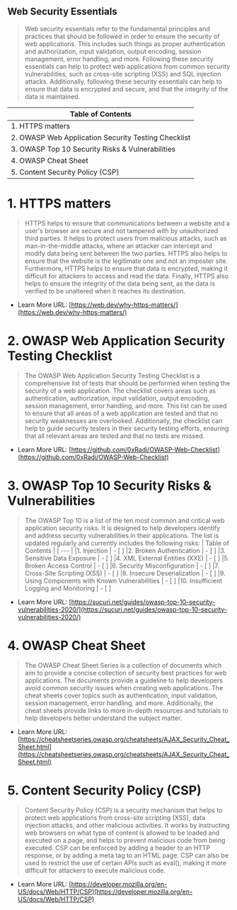 ## Web Security Essentials

> Web security essentials refer to the fundamental principles and practices that should be followed in order to ensure the security of web applications. This includes such things as proper authentication and authorization, input validation, output encoding, session management, error handling, and more. Following these security essentials can help to protect web applications from common security vulnerabilities, such as cross-site scripting (XSS) and SQL injection attacks. Additionally, following these security essentials can help to ensure that data is encrypted and secure, and that the integrity of the data is maintained.


| Table of Contents  |
| --- |
|1. HTTPS matters |
|2. OWASP Web Application Security Testing Checklist  | 
|3. OWASP Top 10 Security Risks & Vulnerabilities | 
|4. OWASP Cheat Sheet |
|5. Content Security Policy (CSP) |

# 1. HTTPS matters

> HTTPS helps to ensure that communications between a website and a user's browser are secure and not tampered with by unauthorized third parties. It helps to protect users from malicious attacks, such as man-in-the-middle attacks, where an attacker can intercept and modify data being sent between the two parties. HTTPS also helps to ensure that the website is the legitimate one and not an imposter site. Furthermore, HTTPS helps to ensure that data is encrypted, making it difficult for attackers to access and read the data. Finally, HTTPS also helps to ensure the integrity of the data being sent, as the data is verified to be unaltered when it reaches its destination.

- Learn More URL: [https://web.dev/why-https-matters/](https://web.dev/why-https-matters/)

# 2. OWASP Web Application Security Testing Checklist

> The OWASP Web Application Security Testing Checklist is a comprehensive list of tests that should be performed when testing the security of a web application. The checklist covers areas such as authentication, authorization, input validation, output encoding, session management, error handling, and more. This list can be used to ensure that all areas of a web application are tested and that no security weaknesses are overlooked. Additionally, the checklist can help to guide security testers in their security testing efforts, ensuring that all relevant areas are tested and that no tests are missed.

- Learn More URL: [https://github.com/0xRadi/OWASP-Web-Checklist](https://github.com/0xRadi/OWASP-Web-Checklist)

# 3. OWASP Top 10 Security Risks & Vulnerabilities

> The OWASP Top 10 is a list of the ten most common and critical web application security risks. It is designed to help developers identify and address security vulnerabilities in their applications. The list is updated regularly and currently includes the following risks:
| Table of Contents  |
| --- |
|1. Injection | - [ ]
|2. Broken Authentication | - [ ]
|3. Sensitive Data Exposure | - [ ]
|4. XML External Entities (XXE) | - [ ]
|5. Broken Access Control | - [ ]
|6. Security Misconfiguration | - [ ]
|7. Cross-Site Scripting (XSS) | - [ ]
|8. Insecure Deserialization | - [ ]
|9. Using Components with Known Vulnerabilities | - [ ]
|10. Insufficient Logging and Monitoring | - [ ]


- Learn More URL: [https://sucuri.net/guides/owasp-top-10-security-vulnerabilities-2020/](https://sucuri.net/guides/owasp-top-10-security-vulnerabilities-2020/)

# 4. OWASP Cheat Sheet

> The OWASP Cheat Sheet Series is a collection of documents which aim to provide a concise collection of security best practices for web applications. The documents provide a guideline to help developers avoid common security issues when creating web applications. The cheat sheets cover topics such as authentication, input validation, session management, error handling, and more. Additionally, the cheat sheets provide links to more in-depth resources and tutorials to help developers better understand the subject matter.

- Learn More URL: [https://cheatsheetseries.owasp.org/cheatsheets/AJAX_Security_Cheat_Sheet.html](https://cheatsheetseries.owasp.org/cheatsheets/AJAX_Security_Cheat_Sheet.html)

# 5. Content Security Policy (CSP)

> Content Security Policy (CSP) is a security mechanism that helps to protect web applications from cross-site scripting (XSS), data injection attacks, and other malicious activities. It works by instructing web browsers on what type of content is allowed to be loaded and executed on a page, and helps to prevent malicious code from being executed. CSP can be enforced by adding a header to an HTTP response, or by adding a meta tag to an HTML page. CSP can also be used to restrict the use of certain APIs such as eval(), making it more difficult for attackers to execute malicious code.

- Learn More URL: [https://developer.mozilla.org/en-US/docs/Web/HTTP/CSP](https://developer.mozilla.org/en-US/docs/Web/HTTP/CSP)








